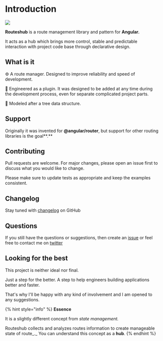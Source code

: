 # Introduction

![](.gitbook/assets/icon_origin_225x225.png)

**Routeshub** is a route management library and pattern for **Angular.** 

It acts as a hub which brings more control, stable and predictable interaction with project code base through declarative design.

## What is it

⚙ A route manager. Designed to improve reliability and speed of development.

🔩 Engineered as a plugin. It was designed to be added at any time during the development process, even for separate complicated project parts.

🔧 Modeled after a tree data structure. 

## Support

Originally it was invented for **@angular/router**, but support for other routing libraries is the goal**.**

## **Contributing**

Pull requests are welcome. For major changes, please open an issue first to discuss what you would like to change.

Please make sure to update tests as appropriate and keep the examples consistent.

## **Changelog**

Stay tuned with [changelog](https://github.com/maktarsis/routeshub/blob/master/CHANGELOG.md) on GitHub

## Questions

If you still have the questions or suggestions, then create an [issue](https://github.com/maktarsis/routeshub/issues)  or feel free to contact me on [twitter](https://twitter.com/maktarsis)

## Looking for the best

This project is neither ideal nor final.

Just a step for the better. A step to help engineers building applications better and faster.

That's why I'll be happy with any kind of involvement and I am opened to any suggestions.

{% hint style="info" %}
**Essence**

It is a slightly different concept from _state management._

Routeshub collects and analyzes routes information to create manageable state of route_._ You can understand this concept as a **hub**.
{% endhint %}

